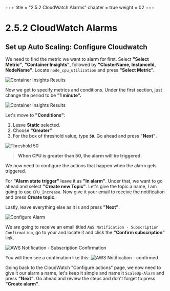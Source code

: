 +++
title = "2.5.2 CloudWatch Alarms"
chapter = true
weight = 02
+++

# 2.5.2 CloudWatch Alarms
## Set up Auto Scaling: Configure Cloudwatch

We need to find the metric we want to alarm for first. Select **"Select Metric"**, **"Container Insights"**, followed by **"ClusterName, InstanceId, NodeName"**.  Locate `node_cpu_utilization` and press **"Select Metric".**  

![Container Insights Results](/images/aws_select_cpu_utilization.png)

 Now we get to specify metrics and conditions. Under the first section, just change the period to be **"1 minute".**

![Container Insights Results](/images/aws_period_1min.png)

Let's move to **"Conditions"**:

1. Leave **Static** selected.
2. Choose **"Greater"** 
3. For the box of threshold value, type **`50`**.
Go ahead and press **"Next"**.

![Threshold 50](/images/aws_conditions_50.png)

> **When CPU is greater than 50, the alarm will be triggered.**

We now need to configure the actions that happen when the alarm gets triggered. 

For **"Alarm state trigger"** leave it as **"In alarm"**. Under that, we want to go ahead and select **"Create new Topic"**. Let's give the topic a name, I am going to use `CPU_Increase`. Now give it your email to receive the notification and press **Create topic**.

 Lastly, leave everything else as it is and press **"Next"**.

![Configure Alarm](/images/aws_configure_alarm_actions.png)

We are going to receive an email titled `AWS Notification - Subscription Confirmation`, go to your and locate it and click the **"Confirm subscription"** link. 

![AWS Notification - Subscription Confirmation](/images/aws_notification_subscription_confirmation.png)

You will then see a confimation like this:
![AWS Notification - confirmed](/images/aws_subscription_confirmed.png)


Going back to the CloudWatch "Configure actions" page, we now need to give it our alarm a name, let's keep it simple and name it `ScaleUp-Alarm` and press **"Next"**. Go ahead and review the steps and don't forget to press **"Create alarm"**. 
